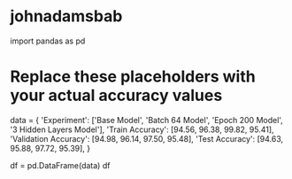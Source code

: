 # johnadamsbab

import pandas as pd

# Replace these placeholders with your actual accuracy values
data = {
    'Experiment': ['Base Model', 'Batch 64 Model', 'Epoch 200 Model', '3 Hidden Layers Model'],
    'Train Accuracy': [94.56, 96.38, 99.82, 95.41],
    'Validation Accuracy': [94.98, 96.14, 97.50, 95.48],
    'Test Accuracy': [94.63, 95.88, 97.72, 95.39],
}

df = pd.DataFrame(data)
df
